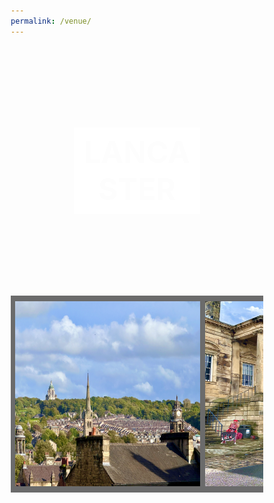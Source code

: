 ```yaml
---
permalink: /venue/
---
```

<html>
<head>
<meta name="viewport" content="width=device-width, initial-scale=1">

<style>
.image-container {
  background-image:  url("/assets/images/main.jpg");
  background-size: cover;
  position: relative;
  height: 400px;
}

.text {
  background-color: white;
  color: black;
  font-size: 5vw; 
  font-weight: bold;
  margin: 0 auto;
  padding: 10px;
  width: 50%;
  text-align: center;
  position: absolute;
  top: 50%;
  left: 50%;
  transform: translate(-50%, -50%);
  mix-blend-mode: screen;
}

* {
  box-sizing: border-box;
}

.header {
  text-align: center;
  padding: 32px;
}

.row {
  display: -ms-flexbox; /* IE10 */
  display: flex;
  -ms-flex-wrap: wrap; /* IE10 */
  flex-wrap: wrap;
  padding: 0 4px;
}

.header {
  text-align: center;
  padding: 32px;
}

.row {
  display: -ms-flexbox; /* IE10 */
  display: flex;
  -ms-flex-wrap: wrap; /* IE10 */
  flex-wrap: wrap;
  padding: 0 4px;
}

/* Create four equal columns that sits next to each other */
.column {
  -ms-flex: 25%; /* IE10 */
  flex: 25%;
  max-width: 25%;
  padding: 0 4px;
}

.column img {
  margin-top: 8px;
  vertical-align: middle;
  width: 100%;
}

div.scroll-container {
  background-color: #6b6b6b;
  overflow: auto;
  white-space: nowrap;
  padding: 5px;
}

div.scroll-container img {
  padding: 2px;
}
</style>
</head>

<body>
<div class="image-container">
  <div class="text">LANCASTER</div>
</div>

<div class="scroll-container">
    <img src="/assets/images/town/IMG_2.jpg" width="300" height="300">
    <img src="/assets/images/town/IMG_5298.jpg" width="300" height="300">
    <img src="/assets/images/town/IMG_6.jpg" width="300" height="300">
    <img src="/assets/images/town/IMG_9566.jpg" width="300" height="300">
    <img src="/assets/images/town/20210620_190936783_iOS.jpeg" width="300" height="300">
    <img src="/assets/images/williamson_park/20240214_194800124_iOS.jpg" width="300" height="300">
    <img src="/assets/images/town/IMG_3.jpg" width="300" height="300">
    <img src="/assets/images/town/20200906_181532735_iOS.jpeg" width="300" height="300">
    <img src="/assets/images/town/20240214_194800906_iOS.jpg" width="300" height="300">
    <img src="/assets/images/town/20201224_150148482_iOS.jpeg" width="300" height="300">
    <img src="/assets/images/town/IMG_4.jpg" width="300" height="300">
    <img src="/assets/images/town/20200504_174935135_iOS.jpeg" width="300" height="300">
    <img src="/assets/images/town/IMG_1.jpg" width="300" height="300">
    <img src="/assets/images/town/20240214_194801067_iOS.jpg" width="300" height="300">
    <img src="/assets/images/town/20200411_183313724_iOS.jpeg" width="300" height="300">
    <img src="/assets/images/town/IMG_4534.jpg" width="300" height="300">
    <img src="/assets/images/town/20200507_235850859_iOS 1.jpg" width="300" height="300">
    <img src="/assets/images/town/IMG_2827.jpg" width="300" height="300">
    <img src="/assets/images/town/20240214_194801121_iOS.jpg" width="300" height="300">
    <img src="/assets/images/town/20240214_194800741_iOS.jpg" width="300" height="300">
    <img src="/assets/images/town/IMG_9762.jpg" width="300" height="300">
    <img src="/assets/images/town/IMG_5.jpg" width="300" height="300">
    <img src="/assets/images/williamson_park/20170618_173550831_iOS.jpg" width="300" height="300">
    <img src="/assets/images/town/IMG_9781.jpg" width="300" height="300">
</div>

</body>
</html>
